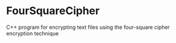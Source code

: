 # FourSquareCipher
C++ program for encrypting text files using the four-square cipher encryption technique
